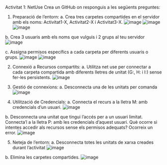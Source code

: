 Activitat 1: NetUse
Crea un GitHub on responguis a les següents preguntes:
1. Preparació de l’entorn:
a. Crea tres carpetes compartides en el servidor amb els noms:
Activitat1-X, Activitat2-X i Activitat3-X.
![image](https://github.com/user-attachments/assets/fedae0ac-b7cb-4969-9795-a18f9470b5af)
![image](https://github.com/user-attachments/assets/215f2bf4-5969-4095-8956-df51f36d0864)
![image](https://github.com/user-attachments/assets/f4e01616-9ab6-4c73-873c-cd32cac7d2c4)

b. Crea 3 usuaris amb els noms que vulguis i 2 grups al teu servidor
![image](https://github.com/user-attachments/assets/c12e57af-d27a-4ec5-8cfb-524b4cdb0d5f)

c. Assigna permisos específics a cada carpeta per diferents usuaris o
grups.
![image](https://github.com/user-attachments/assets/4e3fb4b7-4ac9-4784-817f-b5a343d9bb79)
![image](https://github.com/user-attachments/assets/5818a24b-863d-46ff-a8f6-d9879c3adc13)

2. Connexió a Recursos compartits:
a. Utilitza net use per connectar a cada carpeta compartida amb
diferents lletres de unitat (G:, H: i I:) sense fer-les persistents.
![image](https://github.com/user-attachments/assets/70b49820-4986-4e5a-a062-1c53ed17e983)

3. Gestió de connexions:
a. Desconnecta una de les unitats per comanda
![image](https://github.com/user-attachments/assets/8d525f53-20c0-4948-b8b4-d2ca448c1b47)

4. Utilització de Credencials:
a. Connecta el recurs a la lletra M: amb credencials d’un usuari.
![image](https://github.com/user-attachments/assets/c15a7f33-e026-41a4-a0b0-0581ba5436d6)

b. Desconnecta una unitat que tingui l’accés per a un usuari limitat.
Connecta’l a la lletra P: amb les credencials d’aquest usuari. Què
ocorre si intentes accedir als recursos sense els permisos
adequats? Ocorreix un error.
![image](https://github.com/user-attachments/assets/f92b89e6-a4e6-4380-8b00-9370f3b925e9)

5. Neteja de l’entorn:
a. Desconnecta totes les unitats de xarxa creades durant l’activitat
![image](https://github.com/user-attachments/assets/83df747e-03e4-4163-b1e5-123d9da7cb65)

b. Elimina les carpetes compartides.
![image](https://github.com/user-attachments/assets/23eed659-3dc9-4302-a776-d5d9b8580741)

